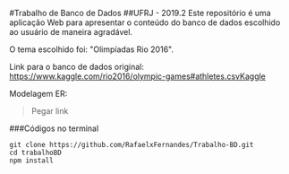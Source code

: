 #Trabalho de Banco de Dados
##UFRJ - 2019.2
Este repositório é uma aplicação Web para apresentar o conteúdo do banco de dados escolhido ao usuário de maneira agradável.

O tema escolhido foi: "Olimpíadas Rio 2016".

Link para o banco de dados original:
https://www.kaggle.com/rio2016/olympic-games#athletes.csvKaggle

Modelagem ER:
> Pegar link


###Códigos no terminal
```
git clone https://github.com/RafaelxFernandes/Trabalho-BD.git
cd trabalhoBD
npm install

```